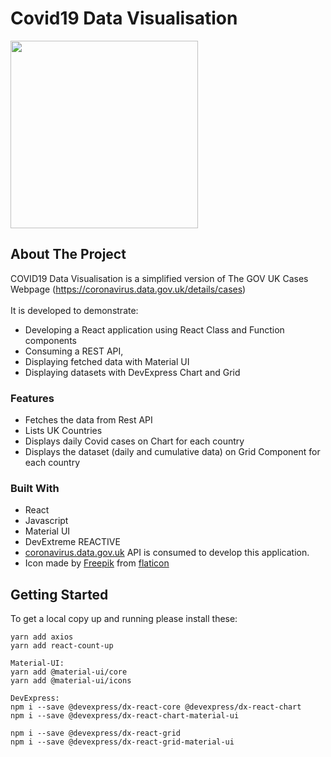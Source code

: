# Covid19 Data Visualisation

<img src="src/assets/covidUk.gif"  height="300"/>


## About The Project

COVID19 Data Visualisation is a simplified version of The GOV UK Cases Webpage (https://coronavirus.data.gov.uk/details/cases)
</br></br>
It is developed to demonstrate:
 * Developing a React application using React Class and Function components
 * Consuming a REST API,
 * Displaying fetched data with Material UI
 * Displaying datasets with DevExpress Chart and Grid


### Features
* Fetches the data from Rest API
* Lists UK Countries
* Displays daily Covid cases on Chart for each country
* Displays the dataset (daily and cumulative data) on Grid Component for each country


### Built With
* React
* Javascript
* Material UI
* DevExtreme REACTIVE
* <a href="https://coronavirus.data.gov.uk/cases"> coronavirus.data.gov.uk</a> API is consumed to develop this application.
* Icon made by <a href="https://www.flaticon.com/authors/freepik" title="Freepik">Freepik</a> from <a href="https://www.flaticon.com/" title="Flaticon">flaticon</a>


## Getting Started

To get a local copy up and running please install these:
</br>

    yarn add axios
    yarn add react-count-up

    Material-UI:
    yarn add @material-ui/core
    yarn add @material-ui/icons

    DevExpress:
    npm i --save @devexpress/dx-react-core @devexpress/dx-react-chart
    npm i --save @devexpress/dx-react-chart-material-ui
    
    npm i --save @devexpress/dx-react-grid
    npm i --save @devexpress/dx-react-grid-material-ui
